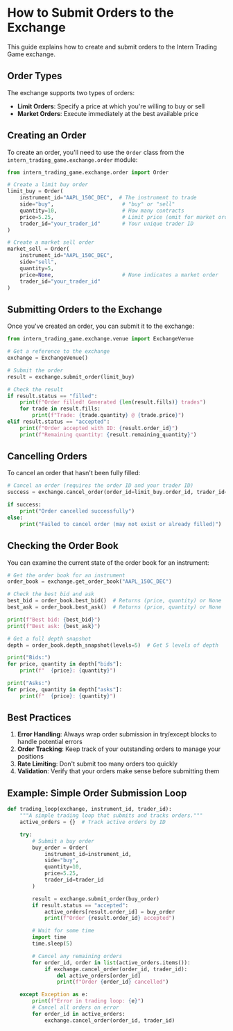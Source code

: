 # How to Submit Orders to the Exchange

This guide explains how to create and submit orders to the Intern Trading Game exchange.

## Order Types

The exchange supports two types of orders:

- **Limit Orders**: Specify a price at which you're willing to buy or sell
- **Market Orders**: Execute immediately at the best available price

## Creating an Order

To create an order, you'll need to use the `Order` class from the `intern_trading_game.exchange.order` module:

```python
from intern_trading_game.exchange.order import Order

# Create a limit buy order
limit_buy = Order(
    instrument_id="AAPL_150C_DEC",  # The instrument to trade
    side="buy",                      # "buy" or "sell"
    quantity=10,                     # How many contracts
    price=5.25,                      # Limit price (omit for market orders)
    trader_id="your_trader_id"       # Your unique trader ID
)

# Create a market sell order
market_sell = Order(
    instrument_id="AAPL_150C_DEC",
    side="sell",
    quantity=5,
    price=None,                      # None indicates a market order
    trader_id="your_trader_id"
)
```

## Submitting Orders to the Exchange

Once you've created an order, you can submit it to the exchange:

```python
from intern_trading_game.exchange.venue import ExchangeVenue

# Get a reference to the exchange
exchange = ExchangeVenue()

# Submit the order
result = exchange.submit_order(limit_buy)

# Check the result
if result.status == "filled":
    print(f"Order filled! Generated {len(result.fills)} trades")
    for trade in result.fills:
        print(f"Trade: {trade.quantity} @ {trade.price}")
elif result.status == "accepted":
    print(f"Order accepted with ID: {result.order_id}")
    print(f"Remaining quantity: {result.remaining_quantity}")
```

## Cancelling Orders

To cancel an order that hasn't been fully filled:

```python
# Cancel an order (requires the order ID and your trader ID)
success = exchange.cancel_order(order_id=limit_buy.order_id, trader_id="your_trader_id")

if success:
    print("Order cancelled successfully")
else:
    print("Failed to cancel order (may not exist or already filled)")
```

## Checking the Order Book

You can examine the current state of the order book for an instrument:

```python
# Get the order book for an instrument
order_book = exchange.get_order_book("AAPL_150C_DEC")

# Check the best bid and ask
best_bid = order_book.best_bid()  # Returns (price, quantity) or None
best_ask = order_book.best_ask()  # Returns (price, quantity) or None

print(f"Best bid: {best_bid}")
print(f"Best ask: {best_ask}")

# Get a full depth snapshot
depth = order_book.depth_snapshot(levels=5)  # Get 5 levels of depth

print("Bids:")
for price, quantity in depth["bids"]:
    print(f"  {price}: {quantity}")

print("Asks:")
for price, quantity in depth["asks"]:
    print(f"  {price}: {quantity}")
```

## Best Practices

1. **Error Handling**: Always wrap order submission in try/except blocks to handle potential errors
2. **Order Tracking**: Keep track of your outstanding orders to manage your positions
3. **Rate Limiting**: Don't submit too many orders too quickly
4. **Validation**: Verify that your orders make sense before submitting them

## Example: Simple Order Submission Loop

```python
def trading_loop(exchange, instrument_id, trader_id):
    """A simple trading loop that submits and tracks orders."""
    active_orders = {}  # Track active orders by ID

    try:
        # Submit a buy order
        buy_order = Order(
            instrument_id=instrument_id,
            side="buy",
            quantity=10,
            price=5.25,
            trader_id=trader_id
        )

        result = exchange.submit_order(buy_order)
        if result.status == "accepted":
            active_orders[result.order_id] = buy_order
            print(f"Order {result.order_id} accepted")

        # Wait for some time
        import time
        time.sleep(5)

        # Cancel any remaining orders
        for order_id, order in list(active_orders.items()):
            if exchange.cancel_order(order_id, trader_id):
                del active_orders[order_id]
                print(f"Order {order_id} cancelled")

    except Exception as e:
        print(f"Error in trading loop: {e}")
        # Cancel all orders on error
        for order_id in active_orders:
            exchange.cancel_order(order_id, trader_id)
